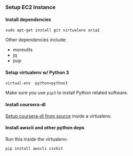 ### Setup EC2 Instance

#### Install dependencies
```
sudo apt-get install git virtualenv aria2
```

Other dependencies include:

* moreutils
* jq
* pup

#### Setup virtualenv w/ Python 3
```
virtual-env -python=python3
```

Make sure you use `pip3` to install Python related software.

#### Install coursera-dl
[Setup coursera-dl from source](https://github.com/coursera-dl/coursera-dl#alternative-installation-method-for-unix-systems) inside a virtualenv.


#### Install awscli and other python deps

Run this inside the virtualenv:

```
pip install awscli csvkit
```

